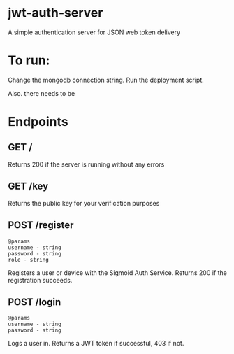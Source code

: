 # jwt-auth-server
A simple authentication server for JSON web token delivery

# To run:
Change the mongodb connection string.
Run the deployment script. 

Also. there needs to be

# Endpoints

## GET /
Returns 200 if the server is running without any errors

## GET /key
Returns the public key for your verification purposes

## POST /register
```
@params
username - string
password - string
role - string
```
Registers a user or device with the Sigmoid Auth Service. Returns 200 if the registration succeeds. 

## POST /login
```
@params
username - string
password - string
```
Logs a user in. Returns a JWT token if successful, 403 if not. 
